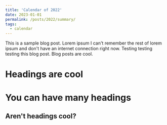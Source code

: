 ```yaml
---
title: 'Calendar of 2022'
date: 2023-01-01
permalink: /posts/2022/summary/
tags:
  - calendar
---
```


This is a sample blog post. Lorem ipsum I can't remember the rest of lorem ipsum and don't have an internet connection right now. Testing testing testing this blog post. Blog posts are cool.

Headings are cool
======

You can have many headings
======

Aren't headings cool?
------
